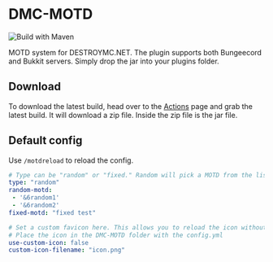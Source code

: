 # DMC-MOTD
![Build with Maven](https://github.com/DESTROYMC-NET/DMC-MOTD/workflows/Build%20with%20Maven/badge.svg)

MOTD system for DESTROYMC.NET. The plugin supports both Bungeecord and Bukkit servers. Simply drop the jar into your plugins folder.

## Download
To download the latest build, head over to the [Actions](https://github.com/DESTROYMC-NET/DMC-MOTD/actions) page and grab the latest build. It will download a zip file. Inside the zip file is the jar file.

## Default config
Use `/motdreload` to reload the config.
```yaml
# Type can be "random" or "fixed." Random will pick a MOTD from the list. Fixed will only show the fixed MOTD.
type: "random"
random-motd:
 - '&6random1'
 - '&6random2'
fixed-motd: "fixed test"

# Set a custom favicon here. This allows you to reload the icon without having to reload the proxy/server.
# Place the icon in the DMC-MOTD folder with the config.yml
use-custom-icon: false
custom-icon-filename: "icon.png"
```
